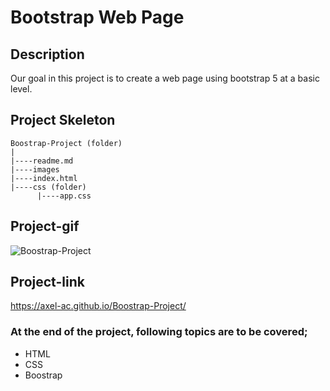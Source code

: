 # Bootstrap Web Page
## Description
Our goal in this project is to create a web page using bootstrap 5 at a basic level.
## Project Skeleton
```
Boostrap-Project (folder)
|
|----readme.md                 
|----images 
|----index.html
|----css (folder)
      |----app.css 
```
## Project-gif
![Boostrap-Project](https://user-images.githubusercontent.com/102467587/219783358-be888a33-5332-45ef-bc40-5a6adeb73b8e.gif)
## Project-link
https://axel-ac.github.io/Boostrap-Project/
### At the end of the project, following topics are to be covered;
- HTML 
- CSS
- Boostrap

